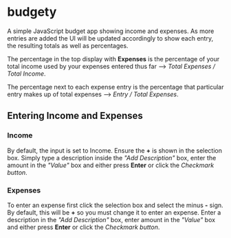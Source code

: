 # budgety
A simple JavaScript budget app showing income and expenses. As more entries are added the UI will be updated accordingly to show each entry, the resulting totals as well as percentages. 

The percentage in the top display with **Expenses** is the percentage of your total income used by your expenses entered thus far --> *Total Expenses / Total Income*. 

The percentage next to each expense entry is the percentage that particular entry makes up of total expenses --> *Entry / Total Expenses*.

## Entering Income and Expenses
### Income
By default, the input is set to Income. Ensure the **+** is shown in the selection box. Simply type a description inside the *"Add Description"* box, enter the amount in the *"Value"* box and either press **Enter** or click the *Checkmark button*.

### Expenses
To enter an expense first click the selection box and select the minus **-** sign. By default, this will be **+** so you must change it to enter an expense. Enter a description in the *"Add Description"* box, enter amount in the *"Value"* box and either press **Enter** or click the *Checkmark button*.
